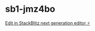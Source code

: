 # sb1-jmz4bo

[Edit in StackBlitz next generation editor ⚡️](https://stackblitz.com/~/github.com/goranradonic/sb1-jmz4bo)